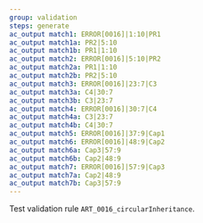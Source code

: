 ```yaml
---
group: validation
steps: generate
ac_output match1: ERROR[0016]|1:10|PR1
ac_output match1a: PR2|5:10
ac_output match1b: PR1|1:10
ac_output match2: ERROR[0016]|5:10|PR2
ac_output match2a: PR1|1:10
ac_output match2b: PR2|5:10
ac_output match3: ERROR[0016]|23:7|C3
ac_output match3a: C4|30:7
ac_output match3b: C3|23:7
ac_output match4: ERROR[0016]|30:7|C4
ac_output match4a: C3|23:7
ac_output match4b: C4|30:7
ac_output match5: ERROR[0016]|37:9|Cap1
ac_output match6: ERROR[0016]|48:9|Cap2
ac_output match6a: Cap3|57:9
ac_output match6b: Cap2|48:9
ac_output match7: ERROR[0016]|57:9|Cap3
ac_output match7a: Cap2|48:9
ac_output match7b: Cap3|57:9
---
```

Test validation rule `ART_0016_circularInheritance`.